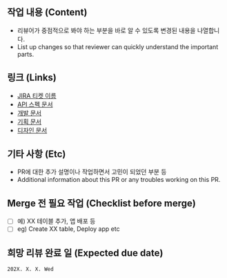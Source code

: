 ## 작업 내용 (Content)

- 리뷰어가 중점적으로 봐야 하는 부분을 바로 알 수 있도록 변경된 내용을 나열합니다.
- List up changes so that reviewer can quickly understand the important parts.

## 링크 (Links)

- [JIRA 티켓 이름](https://dramancompany.atlassian.net/browse/API-)
- [API 스펙 문서](https://dramancompany.atlassian.net/wiki)
- [개발 문서](https://dramancompany.atlassian.net/wiki)
- [기획 문서](https://dramancompany.atlassian.net/wiki)
- [디자인 문서](https://dramancompany.atlassian.net/wiki)

## 기타 사항 (Etc)

- PR에 대한 추가 설명이나 작업하면서 고민이 되었던 부분 등
- Additional information about this PR or any troubles working on this PR.

## Merge 전 필요 작업 (Checklist before merge)

- [ ] 예) XX 테이블 추가, 앱 배포 등
- [ ] eg) Create XX table, Deploy app etc

## 희망 리뷰 완료 일 (Expected due date)

`202X. X. X. Wed`